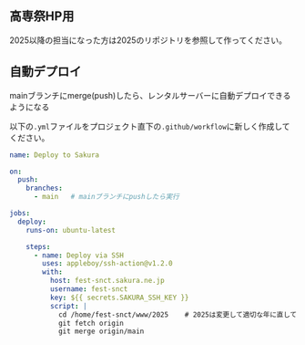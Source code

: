 ## 高専祭HP用

2025以降の担当になった方は2025のリポジトリを参照して作ってください。

## 自動デプロイ

mainブランチにmerge(push)したら、レンタルサーバーに自動デプロイできるようになる

以下の`.yml`ファイルをプロジェクト直下の`.github/workflow`に新しく作成してください。

```yml
name: Deploy to Sakura

on:
  push:
    branches:
      - main   # mainブランチにpushしたら実行

jobs:
  deploy:
    runs-on: ubuntu-latest

    steps:
      - name: Deploy via SSH
        uses: appleboy/ssh-action@v1.2.0
        with:
          host: fest-snct.sakura.ne.jp
          username: fest-snct
          key: ${{ secrets.SAKURA_SSH_KEY }}
          script: |
            cd /home/fest-snct/www/2025    # 2025は変更して適切な年に直してください
            git fetch origin
            git merge origin/main

```

<!--

**Here are some ideas to get you started:**

🙋‍♀️ A short introduction - what is your organization all about?
🌈 Contribution guidelines - how can the community get involved?
👩‍💻 Useful resources - where can the community find your docs? Is there anything else the community should know?
🍿 Fun facts - what does your team eat for breakfast?
🧙 Remember, you can do mighty things with the power of [Markdown](https://docs.github.com/github/writing-on-github/getting-started-with-writing-and-formatting-on-github/basic-writing-and-formatting-syntax)
-->
